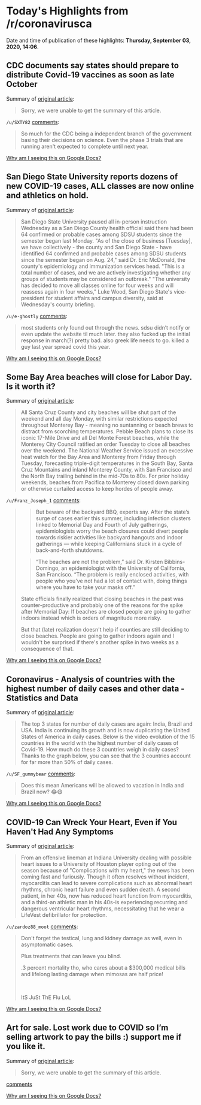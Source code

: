 # Today's Highlights from /r/coronavirusca

Date and time of publication of these highlights: **Thursday, September 03, 2020, 14:06**.

## CDC documents say states should prepare to distribute Covid-19 vaccines as soon as late October

Summary of [original article](https://www.cnn.com/2020/09/02/health/cdc-covid-19-vaccine-distribution/index.html):

> Sorry, we were unable to get the summary of this article.

`/u/SXTY82` [comments](https://www.reddit.com/r/CoronavirusCA/comments/ilz694/cdc_documents_say_states_should_prepare_to/):

> So much for the CDC being a independent branch of the government basing their decisions on science. Even the phase 3 trials that are running aren't expected to complete until next year.

[Why am I seeing this on Google Docs?](https://docs.google.com/document/d/1Dc6We63vOXIZsc0op-Bt4abqkYjXzOigalQqFxmvvbM/edit?usp=sharing)

## San Diego State University reports dozens of new COVID-19 cases, ALL classes are now online and athletics on hold.

Summary of [original article](https://www.nbcsandiego.com/news/coronavirus/dozens-more-cases-of-covid-reported-at-sdsu/2397899/):

> San Diego State University paused all in-person instruction Wednesday as a San Diego County health official said there had been 64 confirmed or probable cases among SDSU students since the semester began last Monday. "As of the close of business [Tuesday], we have collectively - the county and San Diego State - have identified 64 confirmed and probable cases among SDSU students since the semester began on Aug. 24," said Dr. Eric McDonald, the county's epidemiology and immunization services head. "This is a total number of cases, and we are actively investigating whether any groups of students may be considered an outbreak." "The university has decided to move all classes online for four weeks and will reassess again in four weeks," Luke Wood, San Diego State's vice-president for student affairs and campus diversity, said at Wednesday's county briefing.

`/u/e-ghostly` [comments](https://www.reddit.com/r/CoronavirusCA/comments/ilidkx/san_diego_state_university_reports_dozens_of_new/):

> most students only found out through the news. sdsu didn’t notify or even update the website til much later. they also fucked up the initial response in march(?) pretty bad. also greek life needs to go. killed a guy last year spread covid this year.

[Why am I seeing this on Google Docs?](https://docs.google.com/document/d/1Dc6We63vOXIZsc0op-Bt4abqkYjXzOigalQqFxmvvbM/edit?usp=sharing)

## Some Bay Area beaches will close for Labor Day. Is it worth it?

Summary of [original article](https://www.mercurynews.com/2020/09/01/coronavirus-some-bay-area-beaches-will-close-for-labor-day-is-it-necessary/):

> All Santa Cruz County and city beaches will be shut part of the weekend and all day Monday, with similar restrictions expected throughout Monterey Bay - meaning no suntanning or beach brews to distract from scorching temperatures. Pebble Beach plans to close its iconic 17-Mile Drive and all Del Monte Forest beaches, while the Monterey City Council ratified an order Tuesday to close all beaches over the weekend. The National Weather Service issued an excessive heat watch for the Bay Area and Monterey from Friday through Tuesday, forecasting triple-digit temperatures in the South Bay, Santa Cruz Mountains and inland Monterey County, with San Francisco and the North Bay trailing behind in the mid-70s to 80s. For prior holiday weekends, beaches from Pacifica to Monterey closed down parking or otherwise curtailed access to keep hordes of people away.

`/u/Franz_Joseph_1` [comments](https://www.reddit.com/r/CoronavirusCA/comments/ilzf4e/some_bay_area_beaches_will_close_for_labor_day_is/):

> > But beware of the backyard BBQ, experts say. After the state’s surge of cases earlier this summer, including infection clusters linked to Memorial Day and Fourth of July gatherings, epidemiologists worry the beach closures could divert people towards riskier activities like backyard hangouts and indoor gatherings — while keeping Californians stuck in a cycle of back-and-forth shutdowns.
> 
> > “The beaches are not the problem,” said Dr. Kirsten Bibbins-Domingo, an epidemiologist with the University of California, San Francisco. “The problem is really enclosed activities, with people who you’ve not had a lot of contact with, doing things where you have to take your masks off.”
> 
> State officials finally realized that closing beaches in the past was counter-productive and probably one of the reasons for the spike after Memorial Day: If beaches are closed people are going to gather indoors instead which is orders of magnitude more risky.
> 
> But that (late) realization doesn't help if counties are still deciding to close beaches. People are going to gather indoors again and I wouldn't be surprised if there's another spike in two weeks as a consequence of that.

[Why am I seeing this on Google Docs?](https://docs.google.com/document/d/1Dc6We63vOXIZsc0op-Bt4abqkYjXzOigalQqFxmvvbM/edit?usp=sharing)

## Coronavirus - Analysis of countries with the highest number of daily cases and other data - Statistics and Data

Summary of [original article](https://www.statisticsanddata.org/coronavirus-daily-cases/):

> The top 3 states for number of daily cases are again: India, Brazil and USA. India is continuing its growth and is now duplicating the United States of America in daily cases. Below is the video evolution of the 15 countries in the world with the highest number of daily cases of Covid-19. How much do these 3 countries weigh in daily cases? Thanks to the graph below, you can see that the 3 countries account for far more than 50% of daily cases.

`/u/SF_gummybear` [comments](https://www.reddit.com/r/CoronavirusCA/comments/ilvay7/coronavirus_analysis_of_countries_with_the/):

> Does this mean Americans will be allowed to vacation in India and Brazil now?  😂😷

[Why am I seeing this on Google Docs?](https://docs.google.com/document/d/1Dc6We63vOXIZsc0op-Bt4abqkYjXzOigalQqFxmvvbM/edit?usp=sharing)

## COVID-19 Can Wreck Your Heart, Even if You Haven't Had Any Symptoms

Summary of [original article](https://www.scientificamerican.com/article/covid-19-can-wreck-your-heart-even-if-you-havent-had-any-symptoms/):

> From an offensive lineman at Indiana University dealing with possible heart issues to a University of Houston player opting out of the season because of "Complications with my heart," the news has been coming fast and furiously. Though it often resolves without incident, myocarditis can lead to severe complications such as abnormal heart rhythms, chronic heart failure and even sudden death. A second patient, in her 40s, now has reduced heart function from myocarditis, and a third-an athletic man in his 40s-is experiencing recurring and dangerous ventricular heart rhythms, necessitating that he wear a LifeVest defibrillator for protection.

`/u/zardoz88_moot` [comments](https://www.reddit.com/r/CoronavirusCA/comments/il9086/covid19_can_wreck_your_heart_even_if_you_havent/):

> Don't forget the testical, lung and kidney damage as well, even in asymptomatic cases.
> 
> Plus treatments that can leave you blind.
> 
> .3 percent mortality tho, who cares about a $300,000 medical bills and lifelong lasting damage when mimosas are half price!
> 
> &#x200B;
> 
> ItS JuSt ThE Flu LoL

[Why am I seeing this on Google Docs?](https://docs.google.com/document/d/1Dc6We63vOXIZsc0op-Bt4abqkYjXzOigalQqFxmvvbM/edit?usp=sharing)

## Art for sale. Lost work due to COVID so I’m selling artwork to pay the bills :) support me if you like it.

Summary of [original article](https://etsy.me/30G7f5A):

> Sorry, we were unable to get the summary of this article.

[comments](https://www.reddit.com/r/CoronavirusCA/comments/ilmxe0/art_for_sale_lost_work_due_to_covid_so_im_selling/)

[Why am I seeing this on Google Docs?](https://docs.google.com/document/d/1Dc6We63vOXIZsc0op-Bt4abqkYjXzOigalQqFxmvvbM/edit?usp=sharing)

